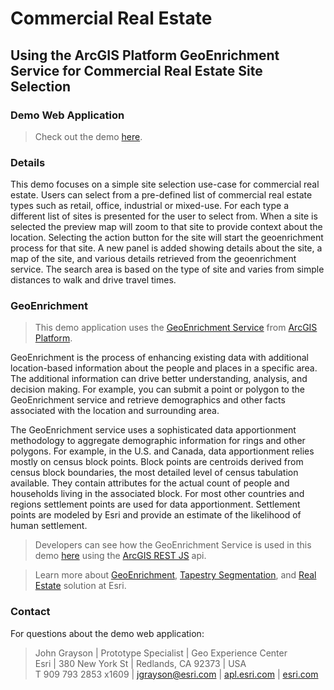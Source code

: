 # Commercial Real Estate

## Using the ArcGIS Platform GeoEnrichment Service for Commercial Real Estate Site Selection


### Demo Web Application

> Check out the demo [here](https://apl.bd.esri.com/CommercialRealEstate/index.html).


### Details

This demo focuses on a simple site selection use-case for commercial real estate. Users can select from a pre-defined list of commercial
real estate types such as retail, office, industrial or mixed-use. For each type a different list of sites is presented for the user to
select from. When a site is selected the preview map will zoom to that site to provide context about the location. Selecting the action
button for the site will start the geoenrichment process for that site. A new panel is added showing details about the site, a map of 
the site, and various details retrieved from the geoenrichment service. The search area is based on the type of site and varies from 
simple distances to walk and drive travel times. 


### GeoEnrichment

> This demo application uses the [GeoEnrichment Service](https://developers.arcgis.com/documentation/mapping-apis-and-services/demographics/services/geoenrichment-service/) from [ArcGIS Platform](https://developers.arcgis.com/documentation/mapping-apis-and-services/arcgis-platform/).

GeoEnrichment is the process of enhancing existing data with additional location-based information about the people and places in a specific area.
The additional information can drive better understanding, analysis, and decision making. For example, you can submit a point or polygon to the 
GeoEnrichment service and retrieve demographics and other facts associated with the location and surrounding area.

The GeoEnrichment service uses a sophisticated data apportionment methodology to aggregate demographic information for rings and other polygons.
For example, in the U.S. and Canada, data apportionment relies mostly on census block points. Block points are centroids derived from census block
boundaries, the most detailed level of census tabulation available. They contain attributes for the actual count of people and households living in
the associated block. For most other countries and regions settlement points are used for data apportionment. Settlement points are modeled by Esri
and provide an estimate of the likelihood of human settlement.

> Developers can see how the GeoEnrichment Service is used in this demo [here](https://github.com/jgrayson-apl/CommercialRealEstate/blob/master/js/GeoenrichmentUtils.js#L70) using the [ArcGIS REST JS](https://developers.arcgis.com/arcgis-rest-js/) api.

> Learn more about [GeoEnrichment](https://www.esri.com/en-us/arcgis/products/arcgis-platform/services/geoenrichment), [Tapestry Segmentation](https://storymaps.arcgis.com/stories/1ff4e014a1b3444b871dc4c3d906d946), and [Real Estate](https://www.esri.com/en-us/industries/real-estate/overview) solution at Esri.


### Contact

For questions about the demo web application:

> John Grayson | Prototype Specialist | Geo Experience Center\
> Esri | 380 New York St | Redlands, CA 92373 | USA\
> T 909 793 2853 x1609 | [jgrayson@esri.com](mailto:jgrayson@esri.com?subject=Commercial%20Real%20Estate%20Demo&body=Hi%20John,%0A%20%20I%20have%20a%20quesiton%20about%20the%20Commercial%20Real%20Estate%20demo.) | [apl.esri.com](https://apl.esri.com) | [esri.com](https://www.esri.com)


